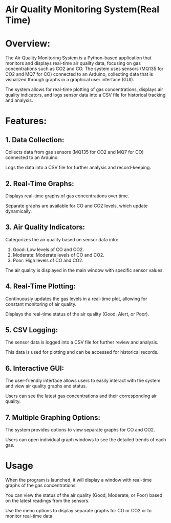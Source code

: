 # Air Quality Monitoring System(Real Time)

# Overview:
The Air Quality Monitoring System is a Python-based application that monitors and displays real-time air quality data, focusing on gas concentrations such as CO2 and CO. The system uses sensors (MQ135 for CO2 and MQ7 for CO) connected to an Arduino, collecting data that is visualized through graphs in a graphical user interface (GUI).

The system allows for real-time plotting of gas concentrations, displays air quality indicators, and logs sensor data into a CSV file for historical tracking and analysis.

# Features:
## 1. Data Collection:
  Collects data from gas sensors (MQ135 for CO2 and MQ7 for CO) connected to an Arduino.
  
  Logs the data into a CSV file for further analysis and record-keeping.
## 2. Real-Time Graphs:
  Displays real-time graphs of gas concentrations over time.
  
  Separate graphs are available for CO and CO2 levels, which update dynamically.
## 3. Air Quality Indicators:
  Categorizes the air quality based on sensor data into:
  
  1) Good: Low levels of CO and CO2.  
  2) Moderate: Moderate levels of CO and CO2.  
  3) Poor: High levels of CO and CO2.
     
The air quality is displayed in the main window with specific sensor values.
## 4. Real-Time Plotting:
  Continuously updates the gas levels in a real-time plot, allowing for constant monitoring of air quality.
  
  Displays the real-time status of the air quality (Good, Alert, or Poor).
## 5. CSV Logging:
  The sensor data is logged into a CSV file for further review and analysis.
  
  This data is used for plotting and can be accessed for historical records.
## 6. Interactive GUI:
  The user-friendly interface allows users to easily interact with the system and view air quality graphs and status.
  
  Users can see the latest gas concentrations and their corresponding air quality.
## 7. Multiple Graphing Options:
  The system provides options to view separate graphs for CO and CO2.
  
  Users can open individual graph windows to see the detailed trends of each gas.
# Usage
  When the program is launched, it will display a window with real-time graphs of the gas concentrations.
  
  You can view the status of the air quality (Good, Moderate, or Poor) based on the latest readings from the sensors.
  
  Use the menu options to display separate graphs for CO or CO2 or to monitor real-time data.

